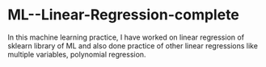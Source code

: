 # ML--Linear-Regression-complete
In this machine learning practice, I have worked on linear regression of sklearn library of ML and also done practice of other linear regressions like multiple variables, polynomial regression.
